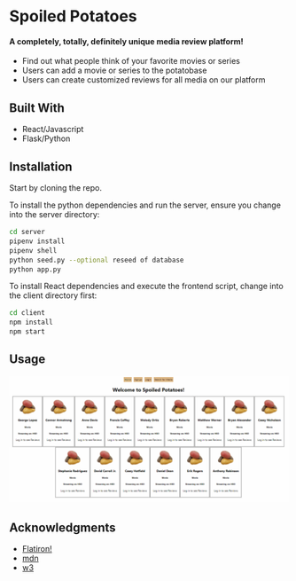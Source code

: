# Spoiled Potatoes 
#### A completely, totally, definitely unique media review platform!

- Find out what people think of your favorite movies or series
- Users can add a movie or series to the potatobase
- Users can create customized reviews for all media on our platform

## Built With

- React/Javascript
- Flask/Python

## Installation

Start by cloning the repo.

To install the python dependencies and run the server, ensure you change into the server directory:

```bash
cd server
pipenv install
pipenv shell
python seed.py --optional reseed of database
python app.py
```

To install React dependencies and execute the frontend script, change into the client directory first:

```bash
cd client
npm install
npm start
```

## Usage

![GIF of usage starting with signup, and including creating a review and a media](client/src/SpoiledPotatoesGIF.gif)

## Acknowledgments

- [Flatiron!](https://flatironschool.com/courses/coding-bootcamp/)
- [mdn](https://developer.mozilla.org/en-US/)
- [w3](https://www.w3schools.com/)